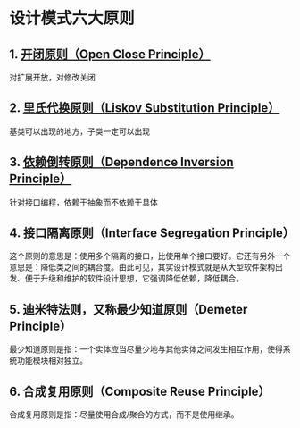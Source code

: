 # 设计模式六大原则

## 1. [开闭原则（Open Close Principle）](./open-close-principle/open-close-principle.md)

对扩展开放，对修改关闭

## 2. [里氏代换原则（Liskov Substitution Principle）](./liskov-substitution-principle/liskov-substitution-principle.md)

基类可以出现的地方，子类一定可以出现

## 3. [依赖倒转原则（Dependence Inversion Principle）](./dependence-inversion-principle/dependence-inversion-principle.md)

针对接口编程，依赖于抽象而不依赖于具体

## 4. 接口隔离原则（Interface Segregation Principle）

这个原则的意思是：使用多个隔离的接口，比使用单个接口要好。它还有另外一个意思是：降低类之间的耦合度。由此可见，其实设计模式就是从大型软件架构出发、便于升级和维护的软件设计思想，它强调降低依赖，降低耦合。

## 5. 迪米特法则，又称最少知道原则（Demeter Principle）

最少知道原则是指：一个实体应当尽量少地与其他实体之间发生相互作用，使得系统功能模块相对独立。

## 6. 合成复用原则（Composite Reuse Principle）

合成复用原则是指：尽量使用合成/聚合的方式，而不是使用继承。
